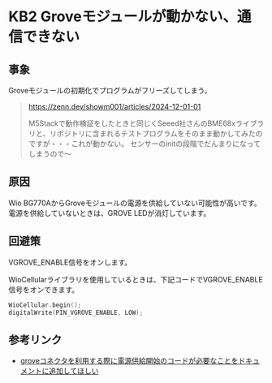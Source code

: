 # KB2 Groveモジュールが動かない、通信できない

## 事象

Groveモジュールの初期化でプログラムがフリーズしてしまう。

> https://zenn.dev/showm001/articles/2024-12-01-01
>
> M5Stackで動作検証をしたときと同じくSeeed社さんのBME68xライブラリと、リポジトリに含まれるテストプログラムをそのまま動かしてみたのですが・・・これが動かない。
センサーのinitの段階でだんまりになってしまうので～


## 原因

Wio BG770AからGroveモジュールの電源を供給していない可能性が高いです。
電源を供給していないときは、GROVE LEDが消灯しています。

## 回避策

VGROVE_ENABLE信号をオンします。

WioCellularライブラリを使用しているときは、下記コードでVGROVE_ENABLE信号をオンできます。

```cpp
WioCellular.begin();
digitalWrite(PIN_VGROVE_ENABLE, LOW);
```

## 参考リンク

* [groveコネクタを利用する際に電源供給開始のコードが必要なことをドキュメントに追加してほしい](https://github.com/SeeedJP/wio_cellular/issues/18)
